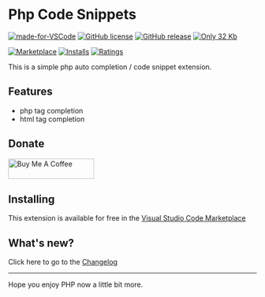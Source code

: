 # Php Code Snippets

[![made-for-VSCode](https://img.shields.io/badge/Made%20for-VSCode-1f425f.svg)](https://code.visualstudio.com/)
[![GitHub license](https://img.shields.io/github/license/FabianWassermann/phpAutoCompletion)](https://github.com/FabianWassermann/phpAutoCompletion/blob/master/LICENSE)
[![GitHub release](https://img.shields.io/github/release/FabianWassermann/phpAutoCompletion)](https://GitHub.com/FabianWassermann/phpAutoCompletion/releases/)
[![Only 32 Kb](https://img.shields.io/github/repo-size/fabianwassermann/phpAutoCompletion)](https://github.com/FabianWassermann/phpAutoCompletion/blob/master/)

[![Marketplace](https://vsmarketplacebadge.apphb.com/version/F4Bz3.phpautocompletion.svg)](https://marketplace.visualstudio.com/items/F4Bz3.phpautocompletion) 
[![Installs](https://vsmarketplacebadge.apphb.com/installs/F4Bz3.phpautocompletion.svg)](https://marketplace.visualstudio.com/items/F4Bz3.phpautocompletion)
[![Ratings](https://vsmarketplacebadge.apphb.com/rating-short/F4Bz3.phpautocompletion.svg)](https://marketplace.visualstudio.com/items/F4Bz3.phpautocompletion)

This is a simple php auto completion / code snippet extension.

## Features

- php tag completion
- html tag completion

## Donate

<a href="https://www.buymeacoffee.com/F4Bz3" target="_blank"><img src="https://cdn.buymeacoffee.com/buttons/default-orange.png" alt="Buy Me A Coffee" height="41" width="174"></a>

## Installing

This extension is available for free in the [Visual Studio Code Marketplace](https://marketplace.visualstudio.com/items?itemName=F4Bz3.phpautocompletion)

## What's new?
Click here to go to the [Changelog](https://github.com/FabianWassermann/phpAutoCompletion/blob/main/CHANGELOG.md)

-----------------------------------------------------------------------------------------------------------

Hope you enjoy PHP now a little bit more.
